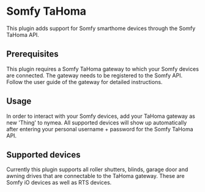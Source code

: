 # Somfy TaHoma

This plugin adds support for Somfy smarthome devices through the Somfy TaHoma
API.

## Prerequisites

This plugin requires a Somfy TaHoma gateway to which your Somfy devices
are connected. The gateway needs to be registered to the Somfy API.
Follow the user guide of the gateway for detailed instructions.

## Usage

In order to interact with your Somfy devices, add your TaHoma gateway as new
'Thing' to nymea. All supported devices will show up automatically after
entering your personal username + password for the Somfy TaHoma API.

## Supported devices

Currently this plugin supports all roller shutters, blinds, garage
door and awning drives that are connectable to the TaHoma gateway. These are
Somfy iO devices as well as RTS devices.
